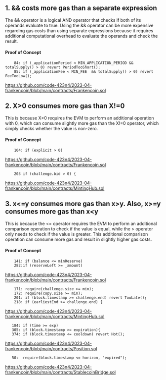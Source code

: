 ## 1. && costs more gas than a separate expression 
The && operator is a logical AND operator that checks if both of its operands evaluate to true. Using the && operator can be more expensive regarding gas costs than using separate expressions because it requires additional computational overhead to evaluate the operands and check the result. 
#### Proof of Concept

        84: if (_applicationPeriod < MIN_APPLICATION_PERIOD && totalSupply() > 0) revert PeriodTooShort();
        85: if (_applicationFee < MIN_FEE  && totalSupply() > 0) revert FeeTooLow();
https://github.com/code-423n4/2023-04-frankencoin/blob/main/contracts/Frankencoin.sol

## 2. X>0 consumes more gas than X!=0
This is because X>0 requires the EVM to perform an additional operation with 0, which can consume slightly more gas than the X!=0 operator, which simply checks whether the value is non-zero.

#### Proof of Concept
        104: if (explicit > 0)      
https://github.com/code-423n4/2023-04-frankencoin/blob/main/contracts/Frankencoin.sol

        203 if (challenge.bid > 0) {
https://github.com/code-423n4/2023-04-frankencoin/blob/main/contracts/MintingHub.sol 

## 3. x<=y consumes more gas than  x>y. Also, x>=y consumes more gas than  x<y 
This is because the <= operator requires the EVM to perform an additional comparison operation to check if the value is equal, while the > operator only needs to check if the value is greater. This additional comparison operation can consume more gas and result in slightly higher gas costs.

#### Proof of Concept
        141: if (balance <= minReserve) 
        282:if (reserveLeft >= _amount)     
https://github.com/code-423n4/2023-04-frankencoin/blob/main/contracts/Frankencoin.sol

        171: require(challenge.size >= min);
        172: require(copy.size >= min);
        201: if (block.timestamp >= challenge.end) revert TooLate();
        218: if (earliestEnd >= challenge.end) {      
https://github.com/code-423n4/2023-04-frankencoin/blob/main/contracts/MintingHub.sol

       184: if (time >= exp)
       305: if (block.timestamp >= expiration){
       374: if (block.timestamp <= cooldown) revert Hot();
https://github.com/code-423n4/2023-04-frankencoin/blob/main/contracts/Position.sol
      
       50:  require(block.timestamp <= horizon, "expired");
https://github.com/code-423n4/2023-04-frankencoin/blob/main/contracts/StablecoinBridge.sol

       








